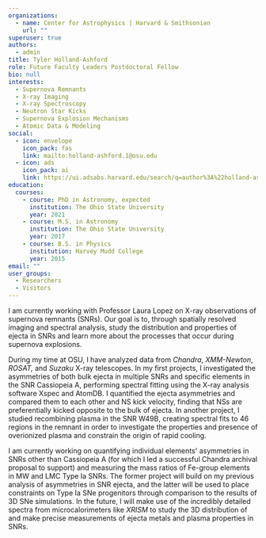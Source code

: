 ```yaml
---
organizations:
  - name: Center for Astrophysics | Harvard & Smithsonian
    url: ""
superuser: true
authors:
  - admin
title: Tyler Holland-Ashford
role: Future Faculty Leaders Postdoctoral Fellow
bio: null
interests:
  - Supernova Remnants
  - X-ray Imaging
  - X-ray Spectroscopy
  - Neutron Star Kicks
  - Supernova Explosion Mechanisms
  - Atomic Data & Modeling
social:
  - icon: envelope
    icon_pack: fas
    link: mailto:holland-ashford.1@osu.edu
  - icon: ads
    icon_pack: ai
    link: https://ui.adsabs.harvard.edu/search/q=author%3A%22holland-ashford%22&sort=date%20desc%2C%20bibcode%20desc&p_=0
education:
  courses:
    - course: PhD in Astronomy, expected
      institution: The Ohio State University
      year: 2021
    - course: M.S. in Astronomy
      institution: The Ohio State University
      year: 2017
    - course: B.S. in Physics
      institution: Harvey Mudd College
      year: 2015
email: ""
user_groups:
  - Researchers
  - Visitors
---
```

I am currently working with Professor Laura Lopez on X-ray observations of supernova remnants (SNRs). Our goal is to, through spatially resolved imaging and spectral analysis, study the distribution and properties of ejecta in SNRs and learn more about the processes that occur during supernova explosions. 

During my time at OSU, I have analyzed data from *Chandra*, *XMM-Newton*, *ROSAT,* and *Suzaku* X-ray telescopes. In my first projects, I investigated the asymmetries of both bulk ejecta in multiple SNRs and specific elements in the SNR Cassiopeia A, performing spectral fitting using the X-ray analysis software Xspec and AtomDB. I quantified the ejecta asymmetries and compared them to each other and NS kick velocity, finding that NSs are preferentially kicked opposite to the bulk of ejecta. In another project, I studied recombining plasma in the SNR W49B, creating spectral fits to 46 regions in the remnant in order to investigate the properties and presence of overionized plasma and constrain the origin of rapid cooling.

I am currently working on quantifying individual elements' asymmetries in SNRs other than Cassiopeia A (for which I led a successful Chandra archival proposal to support) and measuring the mass ratios of Fe-group elements in MW and LMC Type Ia SNRs. The former project will build on my previous analysis of asymmetries in SNR ejecta, and the latter will be used to place constraints on Type Ia SNe progenitors through comparison to the results of 3D SNe simulations. In the future, I will make use of the incredibly detailed spectra from microcalorimeters like *XRISM* to study the 3D distribution of and make precise measurements of ejecta metals and plasma properties in SNRs.
